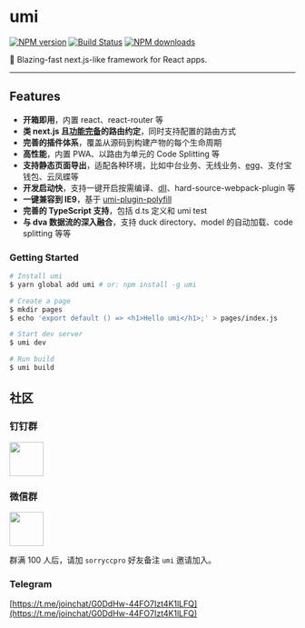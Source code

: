 # umi

[![NPM version](https://img.shields.io/npm/v/umi.svg?style=flat)](https://npmjs.org/package/umi)
[![Build Status](https://img.shields.io/travis/umijs/umi.svg?style=flat)](https://travis-ci.org/umijs/umi)
[![NPM downloads](http://img.shields.io/npm/dm/umi.svg?style=flat)](https://npmjs.org/package/umi)

🍚 Blazing-fast next.js-like framework for React apps.

---

## Features

* **开箱即用**，内置 react、react-router 等
* **类 next.js 且[功能完备](/guide/router.html)的路由约定**，同时支持配置的路由方式
* **完善的插件体系**，覆盖从源码到构建产物的每个生命周期
* **高性能**，内置 PWA、以路由为单元的 Code Splitting 等
* **支持静态页面导出**，适配各种环境，比如中台业务、无线业务、[egg](https://github.com/eggjs/egg)、支付宝钱包、云凤蝶等
* **开发启动快**，支持一键开启按需编译、[dll](https://github.com/umijs/umi/tree/master/packages/umi-plugin-dll)、hard-source-webpack-plugin 等
* **一键兼容到 IE9**，基于 [umi-plugin-polyfill](https://github.com/umijs/umi/tree/master/packages/umi-plugin-polyfill)
* **完善的 TypeScript 支持**，包括 d.ts 定义和 umi test
* **与 dva 数据流的深入融合**，支持 duck directory、model 的自动加载、code splitting 等等

### Getting Started

```bash
# Install umi
$ yarn global add umi # or: npm install -g umi

# Create a page
$ mkdir pages
$ echo 'export default () => <h1>Hello umi</h1>;' > pages/index.js

# Start dev server
$ umi dev

# Run build
$ umi build
```

## 社区

### 钉钉群

<img src="https://gw.alipayobjects.com/zos/rmsportal/wsBGpRlCOkmxHzMHuyAT.jpg" width="60" />

### 微信群

<img src="https://gw.alipayobjects.com/zos/rmsportal/KyFxYsHITgIAaVgQxfeE.jpg" width="60" />

群满 100 人后，请加 `sorryccpro` 好友备注 `umi` 邀请加入。

### Telegram

[https://t.me/joinchat/G0DdHw-44FO7Izt4K1lLFQ](https://t.me/joinchat/G0DdHw-44FO7Izt4K1lLFQ)
